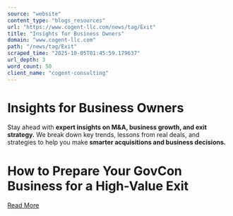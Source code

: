 ```yaml
---
source: "website"
content_type: "blogs_resources"
url: "https://www.cogent-llc.com/news/tag/Exit"
title: "Insights for Business Owners"
domain: "www.cogent-llc.com"
path: "/news/tag/Exit"
scraped_time: "2025-10-05T01:45:59.179637"
url_depth: 3
word_count: 50
client_name: "cogent-consulting"
---
```


# Insights for Business Owners

Stay ahead with **expert insights on M&A, business growth, and exit strategy.** We break down key trends, lessons from real deals, and strategies to help you make **smarter acquisitions and business decisions.**

# How to Prepare Your GovCon Business for a High-Value Exit

[Read More](/news/how-to-prepare-your-govcon-business-for-a-high-value-exit)